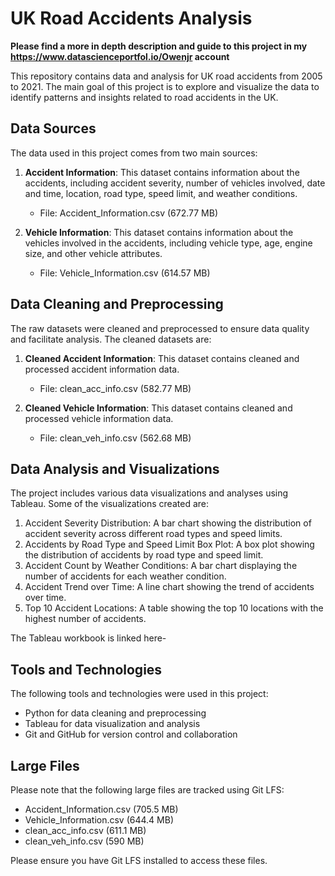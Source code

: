 # UK Road Accidents Analysis

**Please find a more in depth description and guide to this project in my https://www.datascienceportfol.io/Owenjr account**

This repository contains data and analysis for UK road accidents from 2005 to 2021. The main goal of this project is to explore and visualize the data to identify patterns and insights related to road accidents in the UK.

## Data Sources

The data used in this project comes from two main sources:

1. **Accident Information**: This dataset contains information about the accidents, including accident severity, number of vehicles involved, date and time, location, road type, speed limit, and weather conditions.

   - File: Accident_Information.csv (672.77 MB)

2. **Vehicle Information**: This dataset contains information about the vehicles involved in the accidents, including vehicle type, age, engine size, and other vehicle attributes.

   - File: Vehicle_Information.csv (614.57 MB)

## Data Cleaning and Preprocessing

The raw datasets were cleaned and preprocessed to ensure data quality and facilitate analysis. The cleaned datasets are:

1. **Cleaned Accident Information**: This dataset contains cleaned and processed accident information data.

   - File: clean_acc_info.csv (582.77 MB)

2. **Cleaned Vehicle Information**: This dataset contains cleaned and processed vehicle information data.

   - File: clean_veh_info.csv (562.68 MB)

## Data Analysis and Visualizations

The project includes various data visualizations and analyses using Tableau. Some of the visualizations created are:

1. Accident Severity Distribution: A bar chart showing the distribution of accident severity across different road types and speed limits.
2. Accidents by Road Type and Speed Limit Box Plot: A box plot showing the distribution of accidents by road type and speed limit.
3. Accident Count by Weather Conditions: A bar chart displaying the number of accidents for each weather condition.
4. Accident Trend over Time: A line chart showing the trend of accidents over time.
5. Top 10 Accident Locations: A table showing the top 10 locations with the highest number of accidents.

The Tableau workbook is linked here- 

## Tools and Technologies

The following tools and technologies were used in this project:

- Python for data cleaning and preprocessing
- Tableau for data visualization and analysis
- Git and GitHub for version control and collaboration

## Large Files

Please note that the following large files are tracked using Git LFS:

- Accident_Information.csv (705.5 MB)
- Vehicle_Information.csv (644.4 MB)
- clean_acc_info.csv (611.1 MB)
- clean_veh_info.csv (590 MB)

Please ensure you have Git LFS installed to access these files.
